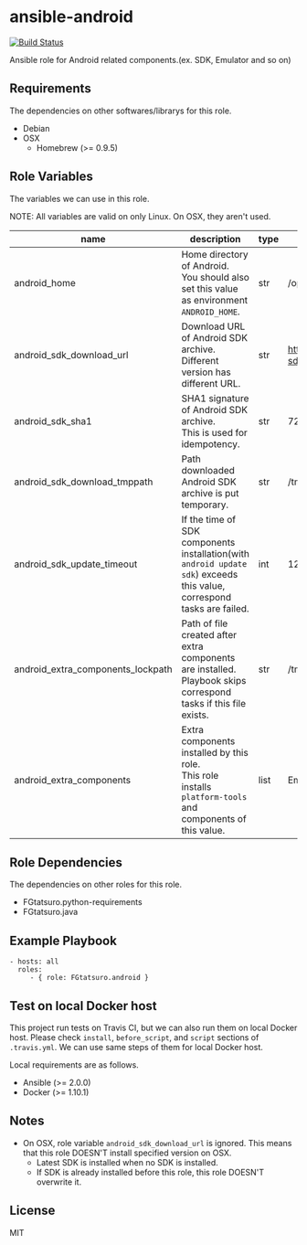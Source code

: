 ansible-android
====================================

[![Build Status](https://travis-ci.org/FGtatsuro/ansible-android.svg?branch=master)](https://travis-ci.org/FGtatsuro/ansible-android)

Ansible role for Android related components.(ex. SDK, Emulator and so on)

Requirements
------------

The dependencies on other softwares/librarys for this role.

- Debian
- OSX
  - Homebrew (>= 0.9.5)

Role Variables
--------------

The variables we can use in this role.

NOTE: All variables are valid on only Linux. On OSX, they aren't used.

|name|description|type|default|
|---|---|---|---|
|android_home|Home directory of Android.<br>You should also set this value as environment `ANDROID_HOME`.|str|/opt/android|
|android_sdk_download_url|Download URL of Android SDK archive.<br>Different version has different URL.|str|http://dl.google.com/android/android-sdk_r24.4.1-linux.tgz|
|android_sdk_sha1|SHA1 signature of Android SDK archive.<br>This is used for idempotency.|str|725bb360f0f7d04eaccff5a2d57abdd49061326d|
|android_sdk_download_tmppath|Path downloaded Android SDK archive is put temporary.|str|/tmp/android_sdk.tgz|
|android_sdk_update_timeout|If the time of SDK components installation(with `android update sdk`) exceeds this value,<br>correspond tasks are failed.|int|120|
|android_extra_components_lockpath|Path of file created after extra components are installed.<br>Playbook skips correspond tasks if this file exists.|str|/tmp/ansible_android_extra_components.lock|
|android_extra_components|Extra components installed by this role.<br>This role installs `platform-tools` and components of this value.|list|Empty list. No extra component is installed.|

Role Dependencies
-----------------

The dependencies on other roles for this role.

- FGtatsuro.python-requirements
- FGtatsuro.java

Example Playbook
----------------

    - hosts: all
      roles:
         - { role: FGtatsuro.android }

Test on local Docker host
-------------------------

This project run tests on Travis CI, but we can also run them on local Docker host.
Please check `install`, `before_script`, and `script` sections of `.travis.yml`.
We can use same steps of them for local Docker host.

Local requirements are as follows.

- Ansible (>= 2.0.0)
- Docker (>= 1.10.1)

Notes
-----

- On OSX, role variable `android_sdk_download_url` is ignored. This means that this role DOESN'T install specified version on OSX.
  - Latest SDK is installed when no SDK is installed.
  - If SDK is already installed before this role, this role DOESN'T overwrite it.

License
-------

MIT
